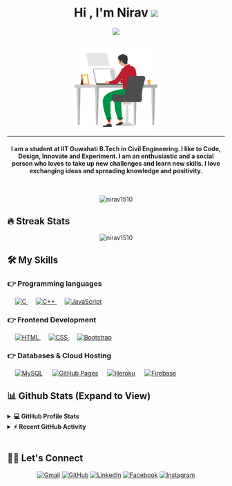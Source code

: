<h1 align="center">Hi , I'm Nirav <img src="https://media.giphy.com/media/hvRJCLFzcasrR4ia7z/giphy.gif" width="35"></h1>
<p align="center">
  <a href="https://github.com/DenverCoder1/readme-typing-svg"><img src="https://readme-typing-svg.herokuapp.com?lines=Full+Stack+Web+Developer;DS%20|%20Algo%20|%20Blockchain%20Enthusiast;Always%20learning%20new%20things&center=true&width=500&height=50"></a>	
</p>
<div align="center"><img src="https://github.com/Nirav1510/Nirav1510/blob/main/work.gif?raw=true" height=200/></div>
<hr/>
<h4 align="center">I am a student at IIT Guwahati B.Tech in Civil Engineering. I like to Code, Design, Innovate and Experiment. I am an enthusiastic and a social person who loves to take up new challenges and learn new skills. I love exchanging ideas and spreading knowledge and positivity.</h4>
<br>
<p align="center"> <img src="https://komarev.com/ghpvc/?username=nirav1510&label=Profile%20views&color=0e75b6&style=plastic" alt="nirav1510" /> </p>

## 🔥 Streak Stats
<p align="center"><img src="https://github-readme-streak-stats.herokuapp.com/?user=nirav1510&theme=algolia(https://git.io/streak-stats)" alt="nirav1510"/></p>
<!-- [![GitHub Streak](https://github-readme-streak-stats.herokuapp.com?user=nirav1510&theme=algolia)](https://git.io/streak-stats) -->


## 🛠️ My Skills


### 👉 Programming languages

<p align="left"> 
  &emsp; 
  <a href="https://www.cprogramming.com/" target="_blank"> 
    <img alt="C" src="https://img.shields.io/badge/C%20-%232370ED.svg?logo=c&logoColor=white">
  </a> 
  &emsp;
  <a href="https://www.w3schools.com/cpp/" target="_blank"> 
    <img alt="C++" src="https://img.shields.io/badge/C++%20-%2300599C.svg?logo=c%2B%2B&logoColor=white">
  </a> 
  &emsp;
  <a href="https://developer.mozilla.org/en-US/docs/Web/JavaScript" target="_blank"> 
     <img alt="JavaScript" src="https://img.shields.io/badge/JavaScript%20-%23F7DF1E.svg?logo=javascript&logoColor=black">
   </a>
</p>

### 👉 Frontend Development
<p align="left"> 
  &emsp; 
  <a href="https://www.w3.org/html/" target="_blank"> 
   <img alt="HTML" src="https://img.shields.io/badge/HTML5%20-%23E34F26.svg?logo=html5&logoColor=white">
  </a>   
  &emsp;
  <a href="https://www.w3schools.com/css/" target="_blank">
    <img alt="CSS" src="https://img.shields.io/badge/CSS%20-%231572B6.svg?logo=css3&logoColor=white">
  </a> 
  &emsp;
  <a href="https://getbootstrap.com" target="_blank"> 
    <img alt="Bootstrap" src="https://img.shields.io/badge/Bootstrap-%23563D7C.svg?style=flat&logo=bootstrap&logoColor=white"/>
  </a>
</p>

### 👉 Databases & Cloud Hosting
<p align="left">
  &emsp;
    <a href="https://www.mysql.com/"><img alt="MySQL" src="https://img.shields.io/badge/MySQL-%2300f.svg?style=flat&llogo=mysql&logoColor=white"></a>
  &emsp;
    <a href="https://www.github.com"><img alt="GitHub Pages" src="https://img.shields.io/badge/GitHub%20Pages-%23327FC7.svg?style=flat&llogo=github&logoColor=white"></a>
  &emsp;
    <a href="https://www.heroku.com/"><img alt="Heroku" src="https://img.shields.io/badge/Heroku%20-%23430098.svg?logo=heroku&logoColor=white"></a>  
  &emsp;
    <a href="https://firebase.google.com/"><img alt="Firebase" src ="https://img.shields.io/badge/Firebase-%23316192.svg?logo=firebase&logoColor=white"></a>
 </p>

## 📊 Github Stats (Expand to View) 


<details> 
  <summary><b>💻 GitHub Profile Stats</b></summary>
  <br/>
  <p align="center">
    <a href="https://github.com/anuraghazra/github-readme-stats"><img alt="Nirav's Github Stats" src="https://github-readme-stats.vercel.app/api?username=nirav1510&show_icons=true&count_private=true&theme=algolia" height="192px"/></a>
<br/>
  &nbsp;
	  <img src="https://github-readme-stats.vercel.app/api/top-langs?username=nirav1510&show_icons=true&locale=en&layout=compact&theme=algolia" alt="nirav1510" height="192px"/>
  <br/>
  <b>Note:</b> Top languages is only a metric of the languages my public code consists of and doesn't reflect experience or skill level.
  </p>
</details>


<details>
  <summary><b>⚡ Recent GitHub Activity</b></summary>
  <br/>
   <a href="https://github.com/Nirav1510"><img alt="Nirav's Activity Graph" src="https://activity-graph.herokuapp.com/graph?username=nirav1510&custom_title=Nirav%20Gusai's%20Contribution%20Graph&theme=react-dark" /></a>
  <br/>

</details>

<br/>

## 🙋‍♀️ Let's Connect
<p align="center">
	<a href="mailto:gusainirav1@gmail.com"><img src="https://img.icons8.com/bubbles/50/000000/gmail.png" alt="Gmail"/></a>
	<a href="https://github.com/Nirav1510"><img src="https://img.icons8.com/bubbles/50/000000/github.png" alt="GitHub"/></a>
	<a href="https://www.linkedin.com/in/nirav-gusai-a4627b1a7/"><img src="https://img.icons8.com/bubbles/50/000000/linkedin.png" alt="LinkedIn"/></a>
	<a href="https://www.facebook.com/nirav.gusai.9"><img src="https://img.icons8.com/bubbles/50/000000/facebook-new.png" alt="Facebook"/></a>
	<a href="https://www.instagram.com/_nirav_11"><img src="https://img.icons8.com/bubbles/50/000000/instagram.png" alt="Instagram"/></a>	
</p>
